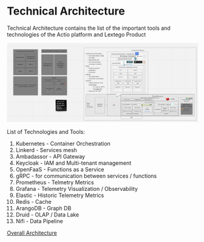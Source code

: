 # Technical Architecture

Technical Architecture contains the list of the important tools and technologies of the Actio platform and Lextego Product

![](../../../Images/TechnicalArchitecture.png)

List of Technologies and Tools:

1. Kubernetes - Container Orchestration
2. Linkerd - Services mesh
3. Ambadassor - API Gateway
4. Keycloak - IAM and Multi-tenant management
5. OpenFaaS - Functions as a Service
6. gRPC - for communication between services / functions
7. Prometheus - Telmetry Metrics
8. Grafana - Telemetry Visualization / Observability
9. Elastic - Historic Telemetry Metrics
10. Redis - Cache
11. ArangoDB - Graph DB
12. Druid - OLAP / Data Lake
13. Nifi - Data Pipeline

[Overall Architecture](Overall-Architecture.md)
